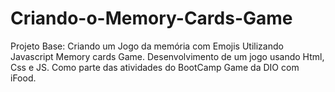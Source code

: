 # Criando-o-Memory-Cards-Game
Projeto Base: Criando um Jogo da memória com Emojis Utilizando Javascript
Memory cards Game.
Desenvolvimento de um jogo usando Html, Css e JS.
Como parte das atividades do BootCamp Game da DIO com iFood.
